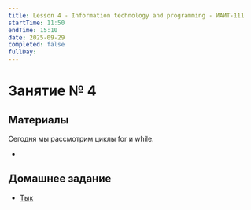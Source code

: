```yaml
---
title: Lesson 4 - Information technology and programming - ИАИТ-111
startTime: 11:50
endTime: 15:10
date: 2025-09-29
completed: false
fullDay:
---
```

# Занятие № 4

## Материалы

Сегодня мы рассмотрим циклы for и while.

- 

## Домашнее задание

- [Тык](<Домашнее задание>)